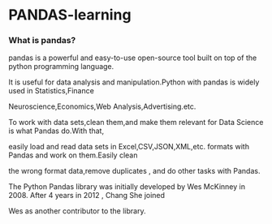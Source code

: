 # PANDAS-learning
### What is pandas?
pandas is a powerful and easy-to-use open-source tool built on top of the python programming language.

It is useful for data analysis and manipulation.Python with pandas is widely used in Statistics,Finance

Neuroscience,Economics,Web Analysis,Advertising.etc.

To work with data sets,clean them,and make them relevant for Data Science is what Pandas do.With that,

easily load and read data sets in Excel,CSV,JSON,XML,etc. formats with Pandas and work on them.Easily clean 

the wrong format data,remove duplicates , and do other tasks with Pandas.

The Python Pandas library was initially developed by Wes McKinney in 2008. After 4 years in 2012 , Chang She joined 

Wes as another contributor to the library.
